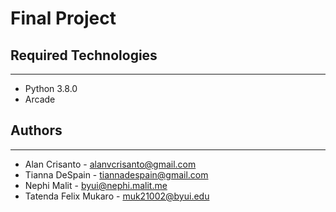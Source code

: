 # Final Project

## Required Technologies
---
* Python 3.8.0
* Arcade

## Authors
---
* Alan Crisanto - alanvcrisanto@gmail.com
* Tianna DeSpain - tiannadespain@gmail.com
* Nephi Malit - byui@nephi.malit.me
* Tatenda Felix Mukaro - muk21002@byui.edu

